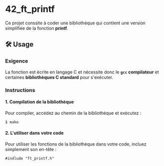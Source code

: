 # 42_ft_printf

Ce projet conssite à coder une bibliothèque qui contient une version simplifiée de la fonction **printf**.

## 🛠️ Usage

### Exigence
La fonction est écrite en langage C et nécessite donc le **```gcc``` compilateur** et certaines **bibliothèques C standard** pour s'exécuter.

### Instructions
#### 1. Compilation de la bibliothèque
Pour compiler, accédez au chemin de la bibliothèque et exécutez : 
```
$ make
```
#### 2. L'utiliser dans votre code
Pour utiliser les fonctions de la bibliothèque dans votre code, incluez simplement son en-tête : 
```
#indlude "ft_printf.h"
```
